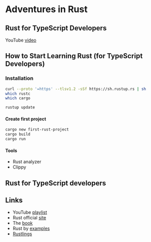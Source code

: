# Adventures in Rust

## Rust for TypeScript Developers

YouTube [video](https://www.youtube.com/watch?v=jBZ29SBrWyE&list=PL_L_J_Lv0U2qph5VhW8bQHuxUqP0ffO2p&index=1)

## How to Start Learning Rust (for TypeScript Developers)

### Installation

```sh
curl --proto '=https' --tlsv1.2 -sSf https://sh.rustup.rs | sh
which rustc
which cargo

rustup update
```

#### Create first project

```sh
cargo new first-rust-project
cargo build
cargo run
```

#### Tools

- Rust analyzer
- Clippy

## Rust for TypeScript developers

## Links

- YouTube [playlist](https://www.youtube.com/watch?v=T006ZEWIk1M&list=PL_L_J_Lv0U2qph5VhW8bQHuxUqP0ffO2p&index=3)
- Rust official [site](https://www.rust-lang.org)
- The [book](https://doc.rust-lang.org/book/)
- Rust by [examples](https://doc.rust-lang.org/rust-by-example/)
- [Rustlings](https://github.com/rust-lang/rustlings/)

